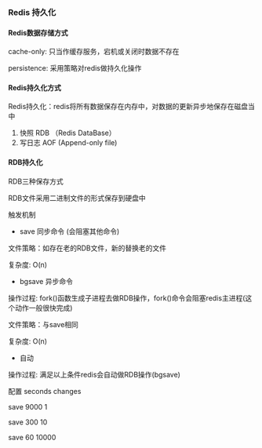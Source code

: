 ### Redis 持久化

#### Redis数据存储方式

cache-only: 只当作缓存服务，宕机或关闭时数据不存在

persistence: 采用策略对redis做持久化操作

#### Redis持久化方式

Redis持久化：redis将所有数据保存在内存中，对数据的更新异步地保存在磁盘当中

1. 快照 RDB （Redis DataBase）
2. 写日志 AOF (Append-only file)

#### RDB持久化

RDB三种保存方式

RDB文件采用二进制文件的形式保存到硬盘中

触发机制

- save 同步命令 (会阻塞其他命令)

文件策略：如存在老的RDB文件，新的替换老的文件

复杂度: O(n)

- bgsave 异步命令

操作过程: fork()函数生成子进程去做RDB操作，fork()命令会阻塞redis主进程(这个动作一般很快完成)

文件策略：与save相同

复杂度: O(n)

- 自动

操作过程: 满足以上条件redis会自动做RDB操作(bgsave)

配置    seconds     changes

save    9000          1

save    300           10

save    60            10000

